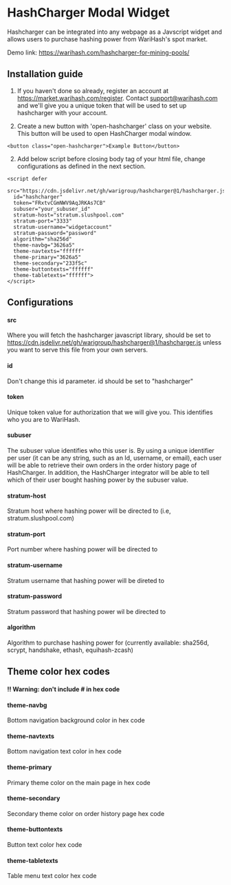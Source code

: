 # HashCharger Modal Widget

Hashcharger can be integrated into any webpage as a Javscript widget and allows users to purchase hashing power from WariHash's spot market. 

Demo link: https://warihash.com/hashcharger-for-mining-pools/

## Installation guide

1. If you haven't done so already, register an account at https://market.warihash.com/register. Contact support@warihash.com and we'll give you a unique token that will be used to set up hashcharger with your account.

1. Create a new button with 'open-hashcharger' class on your website. This button will be used to open HashCharger modal window. 

```
<button class="open-hashcharger">Example Button</button>
```

2. Add below script before closing body tag of your html file, change configurations as defined in the next section.

```
<script defer 
  src="https://cdn.jsdelivr.net/gh/warigroup/hashcharger@1/hashcharger.js"
  id="hashcharger"
  token="FRxtvCGmNWV9AqJRKAs7CB"
  subuser="your_subuser_id"
  stratum-host="stratum.slushpool.com" 
  stratum-port="3333"
  stratum-username="widgetaccount"
  stratum-password="password"
  algorithm="sha256d"
  theme-navbg="3626a5"
  theme-navtexts="ffffff"
  theme-primary="3626a5"
  theme-secondary="233f5c"
  theme-buttontexts="ffffff"
  theme-tabletexts="ffffff">
</script>
```

## Configurations

#### src
Where you will fetch the hashcharger javascript library, should be set to https://cdn.jsdelivr.net/gh/warigroup/hashcharger@1/hashcharger.js unless you want to serve this file from your own servers.

#### id 
Don't change this id parameter. id should be set to "hashcharger"

#### token
Unique token value for authorization that we will give you. This identifies who you are to WariHash.

#### subuser
The subuser value identifies who this user is. By using a unique identifier per user (it can be any string, such as an Id, username, or email), each user will be able to retrieve their own orders in the order history page of HashCharger. In addition, the HashCharger integrator will be able to tell which of their user bought hashing power by the subuser value. 

#### stratum-host
Stratum host where hashing power will be directed to (i.e, stratum.slushpool.com)

#### stratum-port
Port number where hashing power will be directed to 

#### stratum-username
Stratum username that hashing power will be direted to

#### stratum-password
Stratum password that hashing power wil be directed to

#### algorithm
Algorithm to purchase hashing power for (currently available: sha256d, scrypt, handshake, ethash, equihash-zcash)

## Theme color hex codes 

#### !! Warning: don't include # in hex code

#### theme-navbg
Bottom navigation background color in hex code

#### theme-navtexts
Bottom navigation text color in hex code

#### theme-primary
Primary theme color on the main page in hex code

#### theme-secondary
Secondary theme color on order history page hex code

#### theme-buttontexts
Button text color hex code

#### theme-tabletexts
Table menu text color hex code
